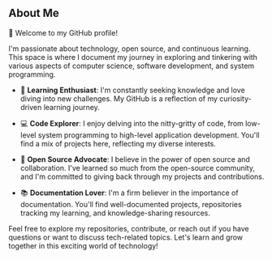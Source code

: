 ## About Me

👋 Welcome to my GitHub profile!

I'm passionate about technology, open source, and continuous learning. This space is where I document my journey in exploring and tinkering with various aspects of computer science, software development, and system programming.

- 🧠 **Learning Enthusiast**: I'm constantly seeking knowledge and love diving into new challenges. My GitHub is a reflection of my curiosity-driven learning journey.

- 💻 **Code Explorer**: I enjoy delving into the nitty-gritty of code, from low-level system programming to high-level application development. You'll find a mix of projects here, reflecting my diverse interests.

- 🌟 **Open Source Advocate**: I believe in the power of open source and collaboration. I've learned so much from the open-source community, and I'm committed to giving back through my projects and contributions.

- 📚 **Documentation Lover**: I'm a firm believer in the importance of documentation. You'll find well-documented projects, repositories tracking my learning, and knowledge-sharing resources.

Feel free to explore my repositories, contribute, or reach out if you have questions or want to discuss tech-related topics. Let's learn and grow together in this exciting world of technology!
